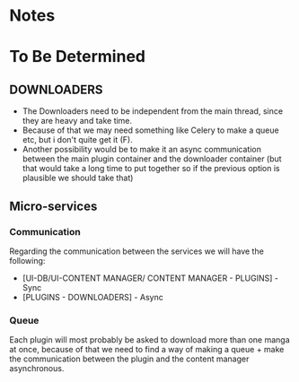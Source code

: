 # Notes

# To Be Determined 
## DOWNLOADERS 
- The Downloaders need to be independent from the main thread, since they are heavy and take time.
- Because of that we may need something like Celery to make a queue etc, but i don't quite get it (F).
- Another possibility would be to make it an async communication between the main plugin container and the 
downloader container (but that would take a long time to put together so if the previous option is plausible we should take that)
## Micro-services

### Communication 
Regarding the communication between the services we will have the following:
- [UI-DB/UI-CONTENT MANAGER/ CONTENT MANAGER - PLUGINS] - Sync
- [PLUGINS - DOWNLOADERS] - Async

### Queue

Each plugin will most probably be asked to download more than one manga at once, 
because of that we need to find a way of making a queue + make the communication 
between the plugin and the content manager asynchronous.
